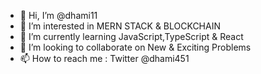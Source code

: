 - 👋 Hi, I’m @dhami11
- 👀 I’m interested in MERN STACK & BLOCKCHAIN
- 🌱 I’m currently learning JavaScript,TypeScript & React 
- 💞️ I’m looking to collaborate on New & Exciting Problems
- 📫 How to reach me : Twitter @dhami451
<!---
dhami11/dhami11 is a ✨ special ✨ repository because its `README.md` (this file) appears on your GitHub profile.
You can click the Preview link to take a look at your changes.
--->
